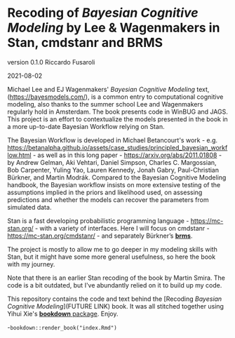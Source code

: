 # Recoding  of *Bayesian Cognitive Modeling* by Lee & Wagenmakers in Stan, cmdstanr and BRMS

version 0.1.0
Riccardo Fusaroli

2021-08-02

Michael Lee and EJ Wagenmakers' *Bayesian Cognitive Modeling*  text, (https://bayesmodels.com/), is a common entry to computational cognitive modeling, also thanks to the summer school Lee and Wagenmakers regularly hold in Amsterdam. The book presents code in WinBUG and JAGS. This project is an effort to contextualize the models presented in the book in a more up-to-date Bayesian Workflow relying on Stan. 

The Bayesian Workflow is developed in Michael Betancourt's work - e.g. https://betanalpha.github.io/assets/case_studies/principled_bayesian_workflow.html - as well as in this long paper - https://arxiv.org/abs/2011.01808 - by Andrew Gelman, Aki Vehtari, Daniel Simpson, Charles C. Margossian, Bob Carpenter, Yuling Yao, Lauren Kennedy, Jonah Gabry, Paul-Christian Bürkner, and Martin Modrák. Compared to the Bayesian Cognitive Modeling handbook, the Bayesian workflow insists on more extensive testing of the assumptions implied in the priors and likelihood used, on assessing predictions and whether the models can recover the parameters from simulated data.

Stan is a fast developing probabilistic programming language - https://mc-stan.org/ - with a variety of interfaces. Here I will focus on cmdstanr - https://mc-stan.org/cmdstanr/ - and separately Bürkner’s [**brms**](https://github.com/paul-buerkner/brms).

The project is mostly to allow me to go deeper in my modeling skills with Stan, but it might have some more general usefulness, so here the book with my journey.

Note that there is an earlier Stan recoding of the book by Martin Smira. The code is a bit outdated, but I've abundantly relied on it to build up my code.

This repository contains the code and text behind the [Recoding *Bayesian Cognitive Modeling*](FUTURE LINK) book. It was all stitched together using Yihui Xie's [**bookdown** package](https://github.com/rstudio/bookdown). Enjoy.

-`bookdown::render_book("index.Rmd")`


